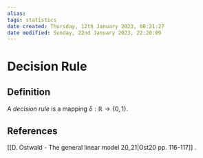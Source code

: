 ```yaml
---
alias: 
tags: statistics
date created: Thursday, 12th January 2023, 08:21:27
date modified: Sunday, 22nd January 2023, 22:20:09
---
```


# Decision Rule

## Definition

A _decision rule_ is a mapping $\delta:\mathbb{R}\to\{0,1\}$.

## References

[[D. Ostwald - The general linear model 20_21|Ost20 pp. 116-117]] .